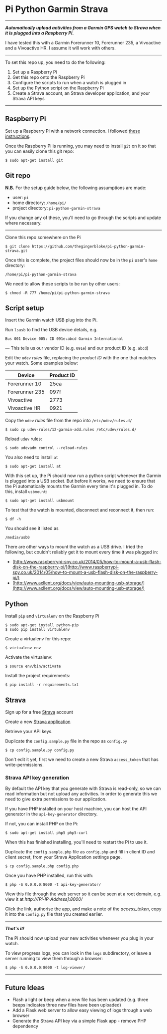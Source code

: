 # Pi Python Garmin Strava

***

***Automatically upload activities from a Garmin GPS watch to Strava when it is plugged into a Raspberry Pi.***

I have tested this with a Garmin Forerunner 10, Forerunner 235, a Vivoactive and a Vivoactive HR. I assume it will work with others.

***

To set this repo up, you need to do the following:

 1. Set up a Raspberry Pi
 2. Get this repo onto the Raspberry Pi
 3. Configure the scripts to run when a watch is plugged in
 4. Set up the Python script on the Raspberry Pi
 5. Create a Strava account, an Strava developer application, and your Strava API keys

***

## Raspberry Pi

Set up a Raspberry Pi with a network connection. I followed [these instructions](https://www.raspberrypi.org/help/noobs-setup/).

Once the Raspberry Pi is running, you may need to install `git` on it so that you can easily clone this git repo:

```
$ sudo apt-get install git
```

## Git repo

**N.B.** For the setup guide below, the following assumptions are made:

 - user: `pi`
 - home directory: `/home/pi/`
 - project directory: `pi-python-garmin-strava`

If you change any of these, you'll need to go through the scripts and update where necessary.

***

Clone this repo somewhere on the Pi

```
$ git clone https://github.com/thegingerbloke/pi-python-garmin-strava.git
```

Once this is complete, the project files should now be in the `pi` user's `home` directory:

```
/home/pi/pi-python-garmin-strava
```

We need to allow these scripts to be run by other users:

```
$ chmod -R 777 /home/pi/pi-python-garmin-strava
```

## Script setup

Insert the Garmin watch USB plug into the Pi.

Run `lsusb` to find the USB device details, e.g.

```
Bus 001 Device 005: ID 091e:abcd Garmin International
```

&mdash; This tells us our vendor ID (e.g. `091e`) and our product ID (e.g. `abcd`)

Edit the `udev` *rules* file, replacing the _product ID_ with the one that matches your watch. Some examples below:

| Device         | Product ID |
|----------------|------------|
| Forerunner 10  | 25ca       |
| Forerunner 235 | 097f       |
| Vivoactive     | 2773       |
| Vivoactive HR  | 0921       |

Copy the `udev` *rules* file from the repo into `/etc/udev/rules.d/`

```
$ sudo cp udev-rules/12-garmin-add.rules /etc/udev/rules.d/
```

Reload `udev` rules:

```
$ sudo udevadm control --reload-rules
```

You also need to install `at`

```
$ sudo apt-get install at
```

With this set up, the Pi should now run a python script whenever the Garmin is plugged into a USB socket. But before it works, we need to ensure that the Pi automatically mounts the Garmin every time it's plugged in. To do this, install `usbmount`:

```
$ sudo apt-get install usbmount
```

To test that the watch is mounted, disconnect and reconnect it, then run:

```
$ df -h

```

You should see it listed as

```
/media/usb0
```

There are other ways to mount the watch as a USB drive. I tried the following, but couldn't reliably get it to mount every time it was plugged in:

 - [http://www.raspberrypi-spy.co.uk/2014/05/how-to-mount-a-usb-flash-disk-on-the-raspberry-pi/](http://www.raspberrypi-spy.co.uk/2014/05/how-to-mount-a-usb-flash-disk-on-the-raspberry-pi/)
 - [http://www.axllent.org/docs/view/auto-mounting-usb-storage/](http://www.axllent.org/docs/view/auto-mounting-usb-storage/)


## Python

Install `pip` and `virtualenv` on the Raspberry Pi

```
$ sudo apt-get install python-pip
$ sudo pip install virtualenv
```

Create a virtualenv for this repo:

```
$ virtualenv env
```

Activate the virtualenv:

```
$ source env/bin/activate
```

Install the project requirements:

```
$ pip install -r requirements.txt
```

## Strava

Sign up for a free [Strava](http://strava.com/) account

Create a new [Strava application](https://www.strava.com/developers)

Retrieve your API keys.

Duplicate the `config.sample.py` file in the repo as `config.py`

```
$ cp config.sample.py config.py
```

Don't edit it yet, first we need to create a new Strava `access_token` that has write-permissions.


### Strava API key generation

By default the API key that you generate with Strava is read-only, so we can read information but not upload any activities. In order to generate this we need to give extra permissions to our application.

If you have PHP installed on your host machine, you can host the API generator in the `api-key-generator` directory.

If not, you can install PHP on the Pi:

```
$ sudo apt-get install php5 php5-curl
```

When this has finished installing, you'll need to restart the Pi to use it.

Duplicate the `config.sample.php` file as `config.php` and fill in client ID and client secret, from your Strava Application settings page.


```
$ cp config.sample.php config.php
```

Once you have PHP installed, run this with:

```
$ php -S 0.0.0.0:8000 -t api-key-generator/
```

View this file through the web server so it can be seen at a root domain, e.g. view it at *http://[Pi-IP-Address]:8000/*

Click the link, authorise the app, and make a note of the *access_token*, copy it into the `config.py` file that you created earlier.

***

***That's it!***

The Pi should now upload your new activities whenever you plug in your watch.

To view progress logs, you can look in the `logs` subdirectory, or leave a server running to view them through a browser:

```
$ php -S 0.0.0.0:8000 -t log-viewer/
```

***

## Future Ideas

 - Flash a light or beep when a new file has been updated (e.g. three beeps indicates three new files have been uploaded)
 - Add a Flask web server to allow easy viewing of logs through a web browser
 - Generate the Strava API key via a simple Flask app - remove PHP dependency
